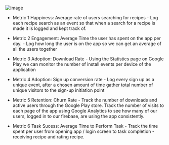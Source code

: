 ![image](https://github.com/mattpower02/IngrediMix/assets/90423821/d2f21923-41c8-40f9-b12b-75495127a3e0)

* Metric 1 Happiness: Average rate of users searching for recipes - Log each recipe search as an event so that when a search for a recipe is made it is logged and kept track of.

* Metric 2 Engagement: Average Time the user has spent on the app per day. - Log how long the user is on the app so we can get an average of all the users together

* Metric 3 Adoption: Download Rate - Using the Statistics page on Google Play we can monitor the number of install events per device of the application

* Metric 4 Adoption: Sign up conversion rate - Log every sign up as a unique event, after a chosen amount of time gather total number of unique visitors to the sign-up initiation point

* Metric 5 Retention: Churn Rate - Track the number of downloads and active users through the Google Play store. Track the number of visits to each page of the app using Google Analytics to see how many of our users, logged in to our     firebase, are using the app consistently.

* Metric 6 Task Sucess: Average Time to Perform Task - Track the time spent per user from opening app / login screen to task completion - receiving recipe and rating recipe. 
